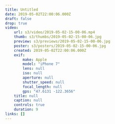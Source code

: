 ```yaml
---
title: Untitled
date: 2019-05-02T22:00:06.000Z
draft: false
drop: true
video:
    url: s3/video/2019-05-02-15-00-06.mp4
    thumb: s3/thumbs/2019-05-02-15-00-06.jpg
    preview: s3/previews/2019-05-02-15-00-06.jpg
    poster: s3/posters/2019-05-02-15-00-06.jpg
    created: 2019-05-02T22:00:06.000Z
    exif:
        make: Apple
        model: "iPhone 7"
        lens: null
        iso: null
        aperture: null
        shutter_speed: null
        focal_length: null
        gps: "47.6131 -122.3656"
    title: null
    caption: null
    controls: true
    duration: 9
links: []
---
```

